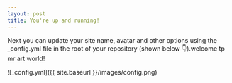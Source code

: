 ```yaml
---
layout: post
title: You're up and running!
---
```


Next you can update your site name, avatar and other options using the _config.yml file in the root of your repository (shown below :point_down:).welcome tp mr art world!

![_config.yml]({{ site.baseurl }}/images/config.png)
